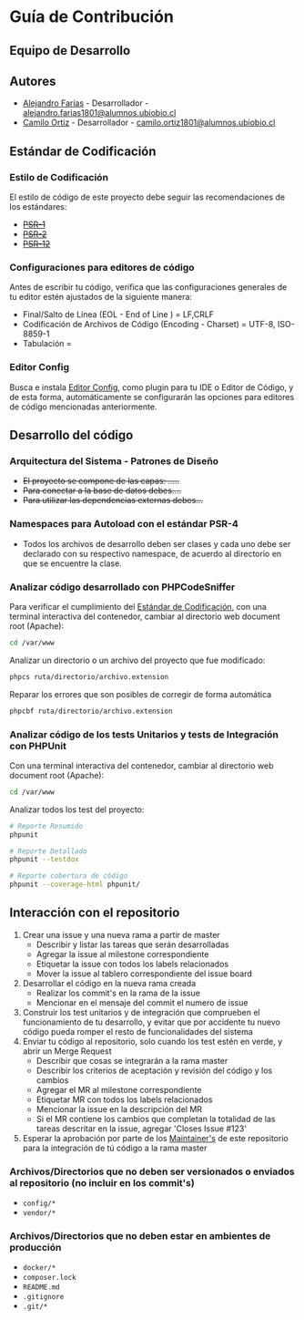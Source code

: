 # Guía de Contribución

## Equipo de Desarrollo

## Autores

- [Alejandro Farías](@farias_cl) - Desarrollador - alejandro.farias1801@alumnos.ubiobio.cl
- [Camilo Ortiz](@camil0rtiz) - Desarrollador - camilo.ortiz1801@alumnos.ubiobio.cl


## Estándar de Codificación

### Estilo de Codificación

El estilo de código de este proyecto debe seguir las recomendaciones de los estándares:
- ~~[PSR-1](https://www.php-fig.org/psr/psr-1/)~~
- ~~[PSR-2](https://www.php-fig.org/psr/psr-2/)~~
- ~~[PSR-12](https://www.php-fig.org/psr/psr-12/)~~

### Configuraciones para editores de código

Antes de escribir tu código, verifica que las configuraciones generales de tu editor estén ajustados de la siguiente manera:

- Final/Salto de Línea (EOL - End of Line ) = LF,CRLF
- Codificación de Archivos de Código (Encoding - Charset) = UTF-8, ISO-8859-1
- Tabulación =

### Editor Config

Busca e instala [Editor Config](https://editorconfig.org/), como plugin para tu IDE o Editor de Código, y de esta forma, automáticamente se configurarán las opciones para editores de código mencionadas anteriormente.

## Desarrollo del código

### Arquitectura del Sistema - Patrones de Diseño

- ~~El proyecto se compone de las capas: .....~~
- ~~Para conectar a la base de datos debes....~~
- ~~Para utilizar las dependencias externas debes...~~

### Namespaces para Autoload con el estándar PSR-4

- Todos los archivos de desarrollo deben ser clases y cada uno debe ser declarado con su respectivo namespace, de acuerdo al directorio en que se encuentre la clase.


### Analizar código desarrollado con PHPCodeSniffer

Para verificar el cumplimiento del [Estándar de Codificación](#estándar-de-codificación), con una terminal interactiva del contenedor, cambiar al directorio web document root (Apache):
```bash
cd /var/www
```

Analizar un directorio o un archivo del proyecto que fue modificado:
```bash
phpcs ruta/directorio/archivo.extension
```

Reparar los errores que son posibles de corregir de forma automática
```bash
phpcbf ruta/directorio/archivo.extension
```

### Analizar código de los tests Unitarios y tests de Integración con PHPUnit

Con una terminal interactiva del contenedor, cambiar al directorio web document root (Apache):
```bash
cd /var/www
```

Analizar todos los test del proyecto:
```bash
# Reporte Resumido
phpunit

# Reporte Detallado
phpunit --testdox

# Reporte cobertura de código
phpunit --coverage-html phpunit/
```

## Interacción con el repositorio

1. Crear una issue y una nueva rama a partir de master
    - Describir y listar las tareas que serán desarrolladas
    - Agregar la issue al milestone correspondiente
    - Etiquetar la issue con todos los labels relacionados
    - Mover la issue al tablero correspondiente del issue board
1. Desarrollar el código en la nueva rama creada
    - Realizar los commit's en la rama de la issue
    - Mencionar en el mensaje del commit el numero de issue
1. Construir los test unitarios y de integración que comprueben el funcionamiento de tu desarrollo, y evitar que por accidente tu nuevo código pueda romper el resto de funcionalidades del sistema
1. Enviar tu código al repositorio, solo cuando los test estén en verde, y abrir un Merge Request
    - Describir que cosas se integrarán a la rama master
    - Describir los criterios de aceptación y revisión del código y los cambios
    - Agregar el MR al milestone correspondiente
    - Etiquetar MR con todos los labels relacionados
    - Mencionar la issue en la descripción del MR
    - Si el MR contiene los cambios que completan la totalidad de las tareas descritar en la issue, agregar 'Closes Issue #123'
1. Esperar la aprobación por parte de los [Maintainer's](#equipo-de-desarrollo) de este repositorio para la integración de tú código a la rama master


### Archivos/Directorios que no deben ser versionados o enviados al repositorio (**no** incluir en los **commit's**)

- `config/*`
- `vendor/*`

### Archivos/Directorios que no deben estar en ambientes de producción

- `docker/*`
- `composer.lock`
- `README.md`
- `.gitignore`
- `.git/*`
